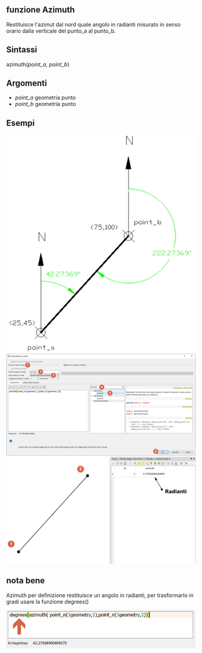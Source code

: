 ## funzione Azimuth

Restituisce l'azimut dal nord quale angolo in radianti misurato in senso orario dalla verticale del punto_a al punto_b.

## Sintassi

azimuth(*point_a, point_b*)

## Argomenti

* *point_a* geometria punto
* *point_b* geometria punto

## Esempi

<img src="/img/azimuth/azimuth003.png">

<img src="/img/azimuth/azimuth001.png">

<img src="/img/azimuth/azimuth002.png">

## nota bene

Azimuth per definizione restituisce un angolo in radianti, per trasformarlo in gradi usare la funzione degrees()

<img src="/img/azimuth/azimuth004.png">
